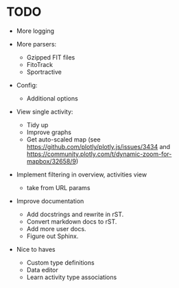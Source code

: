 # TODO

- More logging
  
- More parsers:
  - Gzipped FIT files
  - FitoTrack
  - Sportractive

- Config:
  - Additional options
  
- View single activity:
  - Tidy up
  - Improve graphs
  - Get auto-scaled map (see https://github.com/plotly/plotly.js/issues/3434 and https://community.plotly.com/t/dynamic-zoom-for-mapbox/32658/9)
  
- Implement filtering in overview, activities view
  - take from URL params

- Improve documentation
  - Add docstrings and rewrite in rST.
  - Convert markdown docs to rST.
  - Add more user docs.
  - Figure out Sphinx.
  
- Nice to haves
  - Custom type definitions
  - Data editor
  - Learn activity type associations
